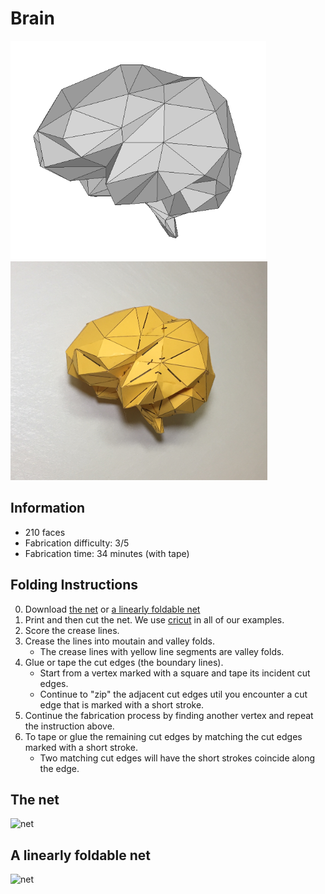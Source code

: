 # Brain

<img src="./Brain.png" height="350" alt="model"> <img src="./Brain-paper-model.JPG" height="350" alt="paper craft">

## Information

* 210 faces
* Fabrication difficulty: 3/5
* Fabrication time: 34 minutes (with tape)

## Folding Instructions

0. Download [the net](./Brain-210_cut.svg) or [a linearly foldable net](./linear-brain-210/linear-brain-210_cut.svg)
1. Print and then cut the net. We use [cricut](https://home.cricut.com/) in all of our examples.
2. Score the crease lines. 
3. Crease the lines into moutain and valley folds. 
   * The crease lines with yellow line segments are valley folds.
4. Glue or tape the cut edges (the boundary lines). 
   * Start from a vertex marked with a square and tape its incident cut edges. 
   * Continue to "zip" the adjacent cut edges util you encounter a cut edge that is marked with a short stroke. 
5. Continue the fabrication process by finding another vertex and repeat the instruction above.
6. To tape or glue the remaining cut edges by matching the cut edges marked with a short stroke. 
   * Two matching cut edges will have the short strokes coincide along the edge. 

## The net

<img src="https://cdn.rawgit.com/jmlien/polynet/fd781e9/nets/brain/Brain-210_cut.svg" width="800" alt="net">

## A linearly foldable net

<img src="https://cdn.rawgit.com/jmlien/polynet/140dca12/nets/brain/linear-brain-210/linear-brain-210_cut.svg" width="800" alt="net">
